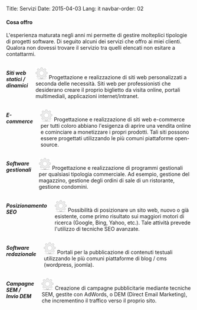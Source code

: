 Title: Servizi
Date: 2015-04-03
Lang: it
navbar-order: 02

<div class="sectiontitle">
  <h4>Cosa offro</h4>
</div>

L'esperienza maturata negli anni mi permette di gestire molteplici tipologie di progetti software.
Di seguito alcuni dei servizi che offro ai miei clienti. Qualora non dovessi trovare il servizio tra quelli elencati non esitare a contattarmi.

<div class="six columns noleftmargin">
  <h5 class="sidebartitle">Siti web statici / dinamici</h5>
  <p>
  <img alt="" class="pics" src="/theme/images/settings.png">
  Progettazione e realizzazione di siti web personalizzati a
  seconda delle necessità. Siti web per professionisti che
  desiderano creare il proprio biglietto da visita online,
  portali multimediali, applicazioni internet/intranet.
  </p>
</div>

<div class="six columns noleftmargin">
  <h5 class="sidebartitle">E-commerce</h5>
  <p>
  <img alt="" class="pics" src="/theme/images/settings.png">
  Progettazione e realizzazione di siti web e-commerce per tutti coloro abbiano l'esigenza di aprire una vendita online e cominciare a monetizzare i propri prodotti. Tali siti possono essere progettati utilizzando le più comuni piattaforme open-source.
  </p>
</div>

<div class="six columns noleftmargin">
  <h5 class="sidebartitle">Software gestionali</h5>
  <p>
  <img alt="" class="pics" src="/theme/images/settings.png">
  Progettazione e realizzazione di programmi gestionali per qualsiasi tipologia commerciale. Ad esempio, gestione del magazzino, gestione degli ordini di sale di un ristorante, gestione condomini.
  </p>
</div>

<div class="six columns noleftmargin">
  <h5 class="sidebartitle">Posizionamento SEO</h5>
  <p>
  <img alt="" class="pics" src="/theme/images/settings.png">
  Possibilità di posizionare un sito web, nuovo o già esistente, come primo risultato sui maggiori motori di ricerca (Google, Bing, Yahoo, etc.). Tale attività prevede l'utilizzo di tecniche SEO avanzate.
  </p>
</div>

<div class="six columns noleftmargin">
  <h5 class="sidebartitle">Software redazionale</h5>
  <p>
  <img alt="" class="pics" src="/theme/images/settings.png">
  Portali per la pubblicazione di contenuti testuali utilizzando le più comuni piattaforme di blog / cms (wordpress, joomla).
  </p>
</div>

<div class="six columns noleftmargin">
  <h5 class="sidebartitle">Campagne SEM / Invio DEM</h5>
  <p>
  <img alt="" class="pics" src="/theme/images/settings.png">
  Creazione di campagne pubblicitarie mediante tecniche SEM, gestite con AdWords, o DEM (Direct Email Marketing), che incrementino il traffico verso il proprio sito.
  </p>
</div>

<div class="clear"></div>
